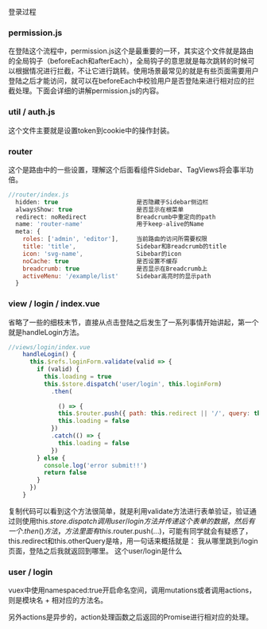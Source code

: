登录过程
### permission.js
在登陆这个流程中，permission.js这个是最重要的一环，其实这个文件就是路由的全局钩子（beforeEach和afterEach），全局钩子的意思就是每次跳转的时候可以根据情况进行拦截，不让它进行跳转。使用场景最常见的就是有些页面需要用户登陆之后才能访问，就可以在beforeEach中校验用户是否登陆来进行相对应的拦截处理。下面会详细的讲解permission.js的内容。
### util / auth.js
这个文件主要就是设置token到cookie中的操作封装。
### router
这个是路由中的一些设置，理解这个后面看组件Sidebar、TagViews将会事半功倍。
```js
//router/index.js
  hidden: true                      是否隐藏于Sidebar侧边栏       
  alwaysShow: true					是否显示在根菜单
  redirect: noRedirect				Breadcrumb中重定向的path
  name: 'router-name'				用于keep-alive的Name
  meta: {
	roles: ['admin', 'editor'],		当前路由的访问所需要权限
	title: 'title',					Sidebar和Breadcrumb的title
	icon: 'svg-name',				Sibebar的icon
	noCache: true					是否设置不缓存
	breadcrumb: true				是否显示在Breadcrumb上
	activeMenu: '/example/list'		Sidebar高亮时的显示path
  }
```

### view / login / index.vue
省略了一些的细枝末节，直接从点击登陆之后发生了一系列事情开始讲起，第一个就是handleLogin方法。
```js
//views/login/index.vue
    handleLogin() {
      this.$refs.loginForm.validate(valid => {
        if (valid) {
          this.loading = true
          this.$store.dispatch('user/login', this.loginForm)
            .then(
              
              () => {
              this.$router.push({ path: this.redirect || '/', query: this.otherQuery })
              this.loading = false
            })
            .catch(() => {
              this.loading = false
            })
        } else {
          console.log('error submit!!')
          return false
        }
      })
    }
```
复制代码可以看到这个方法很简单，就是利用validate方法进行表单验证，验证通过则使用this.$store.dispatch调用user/login方法并传递这个表单的数据，然后有一个.then()方法，方法里面有this.$router.push(...)，可能有同学就会有疑惑了，this.redirect和this.otherQuery是啥，用一句话来概括就是：
我从哪里跳到/login页面，登陆之后我就返回到哪里。
这个user/login是什么
### user / login
vuex中使用namespaced:true开启命名空间，调用mutations或者调用actions，则是模块名 + 相对应的方法名。

另外actions是异步的，action处理函数之后返回的Promise进行相对应的处理。


